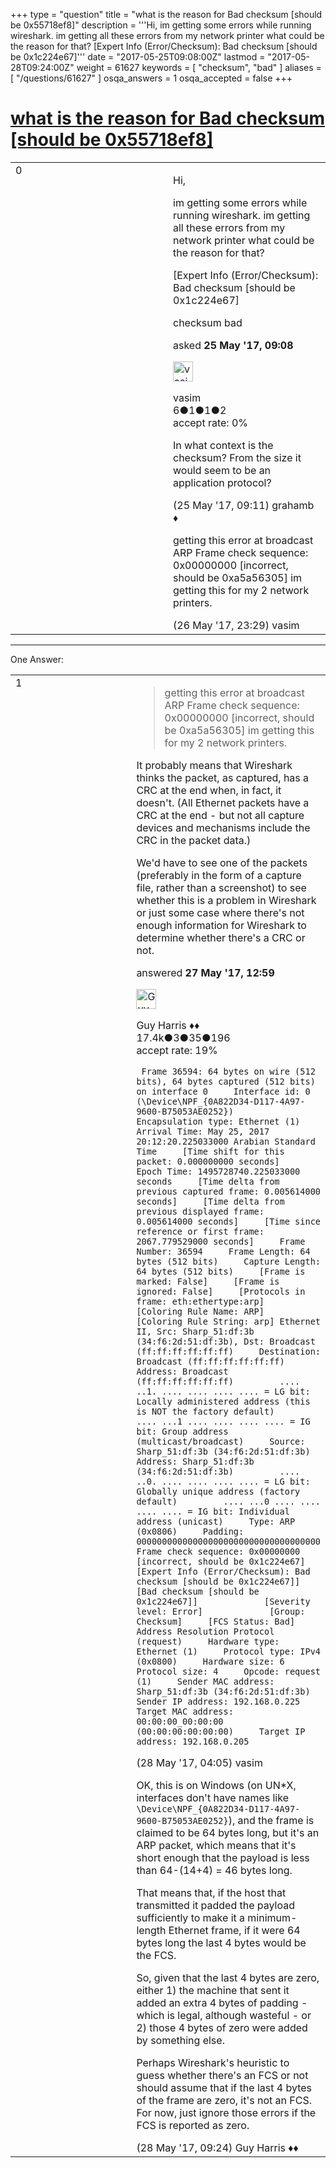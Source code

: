 +++
type = "question"
title = "what is the reason for Bad checksum [should be 0x55718ef8]"
description = '''Hi, im getting some errors while running wireshark. im getting all these errors from my network printer what could be the reason for that? [Expert Info (Error/Checksum): Bad checksum [should be 0x1c224e67]'''
date = "2017-05-25T09:08:00Z"
lastmod = "2017-05-28T09:24:00Z"
weight = 61627
keywords = [ "checksum", "bad" ]
aliases = [ "/questions/61627" ]
osqa_answers = 1
osqa_accepted = false
+++

<div class="headNormal">

# [what is the reason for Bad checksum \[should be 0x55718ef8\]](/questions/61627/what-is-the-reason-for-bad-checksum-should-be-0x55718ef8)

</div>

<div id="main-body">

<div id="askform">

<table id="question-table" style="width:100%;"><colgroup><col style="width: 50%" /><col style="width: 50%" /></colgroup><tbody><tr class="odd"><td style="width: 30px; vertical-align: top"><div class="vote-buttons"><span id="post-61627-upvote" class="ajax-command post-vote up" rel="nofollow" title="I like this post (click again to cancel)"> </span><div id="post-61627-score" class="post-score" title="current number of votes">0</div><span id="post-61627-downvote" class="ajax-command post-vote down" rel="nofollow" title="I dont like this post (click again to cancel)"> </span> <span id="favorite-mark" class="ajax-command favorite-mark" rel="nofollow" title="mark/unmark this question as favorite (click again to cancel)"> </span><div id="favorite-count" class="favorite-count"></div></div></td><td><div id="item-right"><div class="question-body"><p>Hi,</p><p>im getting some errors while running wireshark. im getting all these errors from my network printer what could be the reason for that?</p><p>[Expert Info (Error/Checksum): Bad checksum [should be 0x1c224e67]</p></div><div id="question-tags" class="tags-container tags"><span class="post-tag tag-link-checksum" rel="tag" title="see questions tagged &#39;checksum&#39;">checksum</span> <span class="post-tag tag-link-bad" rel="tag" title="see questions tagged &#39;bad&#39;">bad</span></div><div id="question-controls" class="post-controls"></div><div class="post-update-info-container"><div class="post-update-info post-update-info-user"><p>asked <strong>25 May '17, 09:08</strong></p><img src="https://secure.gravatar.com/avatar/b5f9e52e6130ce40edaac22f2101403a?s=32&amp;d=identicon&amp;r=g" class="gravatar" width="32" height="32" alt="vasim&#39;s gravatar image" /><p><span>vasim</span><br />
<span class="score" title="6 reputation points">6</span><span title="1 badges"><span class="badge1">●</span><span class="badgecount">1</span></span><span title="1 badges"><span class="silver">●</span><span class="badgecount">1</span></span><span title="2 badges"><span class="bronze">●</span><span class="badgecount">2</span></span><br />
<span class="accept_rate" title="Rate of the user&#39;s accepted answers">accept rate:</span> <span title="vasim has no accepted answers">0%</span></p></div></div><div id="comments-container-61627" class="comments-container"><span id="61628"></span><div id="comment-61628" class="comment"><div id="post-61628-score" class="comment-score"></div><div class="comment-text"><p>In what context is the checksum? From the size it would seem to be an application protocol?</p></div><div id="comment-61628-info" class="comment-info"><span class="comment-age">(25 May '17, 09:11)</span> <span class="comment-user userinfo">grahamb ♦</span></div></div><span id="61650"></span><div id="comment-61650" class="comment"><div id="post-61650-score" class="comment-score"></div><div class="comment-text"><p>getting this error at broadcast ARP Frame check sequence: 0x00000000 [incorrect, should be 0xa5a56305] im getting this for my 2 network printers.</p></div><div id="comment-61650-info" class="comment-info"><span class="comment-age">(26 May '17, 23:29)</span> <span class="comment-user userinfo">vasim</span></div></div></div><div id="comment-tools-61627" class="comment-tools"></div><div class="clear"></div><div id="comment-61627-form-container" class="comment-form-container"></div><div class="clear"></div></div></td></tr></tbody></table>

------------------------------------------------------------------------

<div class="tabBar">

<span id="sort-top"></span>

<div class="headQuestions">

One Answer:

</div>

</div>

<span id="61660"></span>

<div id="answer-container-61660" class="answer">

<table style="width:100%;"><colgroup><col style="width: 50%" /><col style="width: 50%" /></colgroup><tbody><tr class="odd"><td style="width: 30px; vertical-align: top"><div class="vote-buttons"><span id="post-61660-upvote" class="ajax-command post-vote up" rel="nofollow" title="I like this post (click again to cancel)"> </span><div id="post-61660-score" class="post-score" title="current number of votes">1</div><span id="post-61660-downvote" class="ajax-command post-vote down" rel="nofollow" title="I dont like this post (click again to cancel)"> </span></div></td><td><div class="item-right"><div class="answer-body"><blockquote><p>getting this error at broadcast ARP Frame check sequence: 0x00000000 [incorrect, should be 0xa5a56305] im getting this for my 2 network printers.</p></blockquote><p>It probably means that Wireshark thinks the packet, as captured, has a CRC at the end when, in fact, it doesn't. (All Ethernet packets have a CRC at the end - but not all capture devices and mechanisms include the CRC in the packet data.)</p><p>We'd have to see one of the packets (preferably in the form of a capture file, rather than a screenshot) to see whether this is a problem in Wireshark or just some case where there's not enough information for Wireshark to determine whether there's a CRC or not.</p></div><div class="answer-controls post-controls"></div><div class="post-update-info-container"><div class="post-update-info post-update-info-user"><p>answered <strong>27 May '17, 12:59</strong></p><img src="https://secure.gravatar.com/avatar/f93de7000747ab5efb5acd3034b2ebd7?s=32&amp;d=identicon&amp;r=g" class="gravatar" width="32" height="32" alt="Guy%20Harris&#39;s gravatar image" /><p><span>Guy Harris ♦♦</span><br />
<span class="score" title="17443 reputation points"><span>17.4k</span></span><span title="3 badges"><span class="badge1">●</span><span class="badgecount">3</span></span><span title="35 badges"><span class="silver">●</span><span class="badgecount">35</span></span><span title="196 badges"><span class="bronze">●</span><span class="badgecount">196</span></span><br />
<span class="accept_rate" title="Rate of the user&#39;s accepted answers">accept rate:</span> <span title="Guy Harris has 216 accepted answers">19%</span></p></div></div><div id="comments-container-61660" class="comments-container"><span id="61668"></span><div id="comment-61668" class="comment"><div id="post-61668-score" class="comment-score"></div><div class="comment-text"><p><code> Frame 36594: 64 bytes on wire (512 bits), 64 bytes captured (512 bits) on interface 0     Interface id: 0 (\Device\NPF_{0A822D34-D117-4A97-9600-B75053AE0252})     Encapsulation type: Ethernet (1)     Arrival Time: May 25, 2017 20:12:20.225033000 Arabian Standard Time     [Time shift for this packet: 0.000000000 seconds]     Epoch Time: 1495728740.225033000 seconds     [Time delta from previous captured frame: 0.005614000 seconds]     [Time delta from previous displayed frame: 0.005614000 seconds]     [Time since reference or first frame: 2067.779529000 seconds]     Frame Number: 36594     Frame Length: 64 bytes (512 bits)     Capture Length: 64 bytes (512 bits)     [Frame is marked: False]     [Frame is ignored: False]     [Protocols in frame: eth:ethertype:arp]     [Coloring Rule Name: ARP]     [Coloring Rule String: arp] Ethernet II, Src: Sharp_51:df:3b (34:f6:2d:51:df:3b), Dst: Broadcast (ff:ff:ff:ff:ff:ff)     Destination: Broadcast (ff:ff:ff:ff:ff:ff)         Address: Broadcast (ff:ff:ff:ff:ff:ff)         .... ..1. .... .... .... .... = LG bit: Locally administered address (this is NOT the factory default)         .... ...1 .... .... .... .... = IG bit: Group address (multicast/broadcast)     Source: Sharp_51:df:3b (34:f6:2d:51:df:3b)         Address: Sharp_51:df:3b (34:f6:2d:51:df:3b)         .... ..0. .... .... .... .... = LG bit: Globally unique address (factory default)         .... ...0 .... .... .... .... = IG bit: Individual address (unicast)     Type: ARP (0x0806)     Padding: 000000000000000000000000000000000000     Frame check sequence: 0x00000000 [incorrect, should be 0x1c224e67]         [Expert Info (Error/Checksum): Bad checksum [should be 0x1c224e67]]             [Bad checksum [should be 0x1c224e67]]             [Severity level: Error]             [Group: Checksum]     [FCS Status: Bad] Address Resolution Protocol (request)     Hardware type: Ethernet (1)     Protocol type: IPv4 (0x0800)     Hardware size: 6     Protocol size: 4     Opcode: request (1)     Sender MAC address: Sharp_51:df:3b (34:f6:2d:51:df:3b)     Sender IP address: 192.168.0.225     Target MAC address: 00:00:00_00:00:00 (00:00:00:00:00:00)     Target IP address: 192.168.0.205</code></p></div><div id="comment-61668-info" class="comment-info"><span class="comment-age">(28 May '17, 04:05)</span> <span class="comment-user userinfo">vasim</span></div></div><span id="61675"></span><div id="comment-61675" class="comment"><div id="post-61675-score" class="comment-score"></div><div class="comment-text"><p>OK, this is on Windows (on UN*X, interfaces don't have names like <code>\Device\NPF_{0A822D34-D117-4A97-9600-B75053AE0252}</code>), and the frame is claimed to be 64 bytes long, but it's an ARP packet, which means that it's short enough that the payload is less than 64-(14+4) = 46 bytes long.</p><p>That means that, if the host that transmitted it padded the payload sufficiently to make it a minimum-length Ethernet frame, if it were 64 bytes long the last 4 bytes would be the FCS.</p><p>So, given that the last 4 bytes are zero, either 1) the machine that sent it added an extra 4 bytes of padding - which is legal, although wasteful - or 2) those 4 bytes of zero were added by something else.</p><p>Perhaps Wireshark's heuristic to guess whether there's an FCS or not should assume that if the last 4 bytes of the frame are zero, it's not an FCS. For now, just ignore those errors if the FCS is reported as zero.</p></div><div id="comment-61675-info" class="comment-info"><span class="comment-age">(28 May '17, 09:24)</span> <span class="comment-user userinfo">Guy Harris ♦♦</span></div></div></div><div id="comment-tools-61660" class="comment-tools"></div><div class="clear"></div><div id="comment-61660-form-container" class="comment-form-container"></div><div class="clear"></div></div></td></tr></tbody></table>

</div>

<div class="paginator-container-left">

</div>

</div>

</div>

